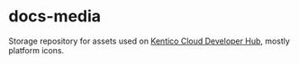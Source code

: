 # docs-media

Storage repository for assets used on [Kentico Cloud Developer Hub](https://developer.kenticocloud.com/docs), mostly platform icons.
